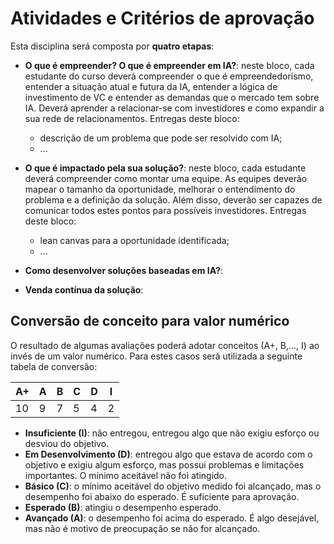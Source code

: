 # Atividades e Critérios de aprovação

Esta disciplina será composta por **quatro etapas**: 

* **O que é empreender? O que é empreender em IA?**: neste bloco, cada estudante do curso deverá compreender o que é empreendedorismo, entender a situação atual e futura da IA, entender a lógica de investimento de VC e entender as demandas que o mercado tem sobre IA. Deverá aprender a relacionar-se com investidores e como expandir a sua rede de relacionamentos. Entregas deste bloco:
    * descrição de um problema que pode ser resolvido com IA;
    * ...

* **O que é impactado pela sua solução?**: neste bloco, cada estudante deverá compreender como montar uma equipe. As equipes deverão mapear o tamanho da oportunidade, melhorar o entendimento do problema e a definição da solução. Além disso, deverão ser capazes de comunicar todos estes pontos para possíveis investidores. Entregas deste bloco: 
    * lean canvas para a oportunidade identificada;
    * ... 

* **Como desenvolver soluções baseadas em IA?**: 


* **Venda contínua da solução**: 



## Conversão de conceito para valor numérico

O resultado de algumas avaliações poderá adotar conceitos (A+, B,..., I) ao invés de um valor numérico. Para estes casos será utilizada a seguinte tabela de conversão:

| A+ | A | B | C | D | I |
|----|---|---|---|---|---|
| 10 | 9 | 7 | 5 | 4 | 2 |

* **Insuficiente (I)**: não entregou, entregou algo que não exigiu esforço ou desviou do objetivo.
* **Em Desenvolvimento (D)**: entregou algo que estava de acordo com o objetivo e exigiu algum esforço, mas possui problemas e limitações importantes. O mínimo aceitável não foi atingido.
* **Básico (C)**: o mínimo aceitável do objetivo medido foi alcançado, mas o desempenho foi abaixo do esperado. É suficiente para aprovação.
* **Esperado (B)**: atingiu o desempenho esperado.
* **Avançado (A)**: o desempenho foi acima do esperado. É algo desejável, mas não é motivo de preocupação se não for alcançado.
